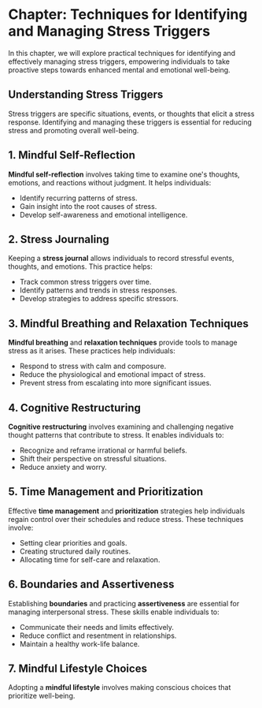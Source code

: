 Chapter: Techniques for Identifying and Managing Stress Triggers
================================================================

In this chapter, we will explore practical techniques for identifying and effectively managing stress triggers, empowering individuals to take proactive steps towards enhanced mental and emotional well-being.

**Understanding Stress Triggers**
---------------------------------

Stress triggers are specific situations, events, or thoughts that elicit a stress response. Identifying and managing these triggers is essential for reducing stress and promoting overall well-being.

**1. Mindful Self-Reflection**
------------------------------

**Mindful self-reflection** involves taking time to examine one's thoughts, emotions, and reactions without judgment. It helps individuals:

* Identify recurring patterns of stress.
* Gain insight into the root causes of stress.
* Develop self-awareness and emotional intelligence.

**2. Stress Journaling**
------------------------

Keeping a **stress journal** allows individuals to record stressful events, thoughts, and emotions. This practice helps:

* Track common stress triggers over time.
* Identify patterns and trends in stress responses.
* Develop strategies to address specific stressors.

**3. Mindful Breathing and Relaxation Techniques**
--------------------------------------------------

**Mindful breathing** and **relaxation techniques** provide tools to manage stress as it arises. These practices help individuals:

* Respond to stress with calm and composure.
* Reduce the physiological and emotional impact of stress.
* Prevent stress from escalating into more significant issues.

**4. Cognitive Restructuring**
------------------------------

**Cognitive restructuring** involves examining and challenging negative thought patterns that contribute to stress. It enables individuals to:

* Recognize and reframe irrational or harmful beliefs.
* Shift their perspective on stressful situations.
* Reduce anxiety and worry.

**5. Time Management and Prioritization**
-----------------------------------------

Effective **time management** and **prioritization** strategies help individuals regain control over their schedules and reduce stress. These techniques involve:

* Setting clear priorities and goals.
* Creating structured daily routines.
* Allocating time for self-care and relaxation.

**6. Boundaries and Assertiveness**
-----------------------------------

Establishing **boundaries** and practicing **assertiveness** are essential for managing interpersonal stress. These skills enable individuals to:

* Communicate their needs and limits effectively.
* Reduce conflict and resentment in relationships.
* Maintain a healthy work-life balance.

**7. Mindful Lifestyle Choices**
--------------------------------

Adopting a **mindful lifestyle** involves making conscious choices that prioritize well-being.
